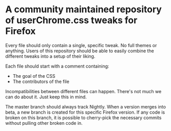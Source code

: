 # A community maintained repository of userChrome.css tweaks for Firefox

Every file should only contain a single, specific tweak. No full themes or anything. Users of this repository should be able to easily combine the different tweaks into a setup of their liking.

Each file should start with a comment containing:
* The goal of the CSS
* The contributors of the file

Incompatibilities between different files can happen. There's not much we can do about it. Just keep this in mind.

The master branch should always track Nightly. When a version merges into beta, a new branch is created for this specific Firefox version. If any code is broken on this branch, it is possible to cherry-pick the necessary commits without pulling other broken code in.
